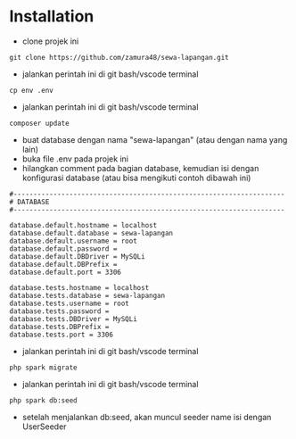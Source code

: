 # Installation
- clone projek ini
```clone
git clone https://github.com/zamura48/sewa-lapangan.git
```
- jalankan perintah ini di git bash/vscode terminal
```cpenv
cp env .env
```
- jalankan perintah ini di git bash/vscode terminal
```composerupdate
composer update
```
- buat database dengan nama "sewa-lapangan" (atau dengan nama yang lain)
- buka file .env pada projek ini
- hilangkan comment pada bagian database, kemudian isi dengan konfigurasi database (atau bisa mengikuti contoh dibawah ini)
```env
#--------------------------------------------------------------------
# DATABASE
#--------------------------------------------------------------------

database.default.hostname = localhost
database.default.database = sewa-lapangan
database.default.username = root
database.default.password = 
database.default.DBDriver = MySQLi
database.default.DBPrefix =
database.default.port = 3306

database.tests.hostname = localhost
database.tests.database = sewa-lapangan
database.tests.username = root
database.tests.password = 
database.tests.DBDriver = MySQLi
database.tests.DBPrefix =
database.tests.port = 3306
```

- jalankan perintah ini di git bash/vscode terminal
```migrate
php spark migrate
```
- jalankan perintah ini di git bash/vscode terminal
```seed
php spark db:seed
```
- setelah menjalankan db:seed, akan muncul seeder name isi dengan UserSeeder